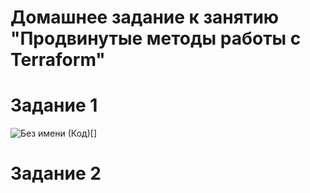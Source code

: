 # Домашнее задание к занятию "Продвинутые методы работы с Terraform"

# Задание 1

![Без имени](https://github.com/Dimarkle/DevOps/assets/118626944/89b545a3-4c18-4ae7-bff8-b7155b219ed6)
(Код)[]
# Задание 2

#


#

#



#
